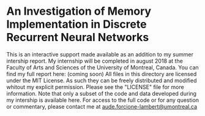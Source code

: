 # An Investigation of Memory Implementation in Discrete Recurrent Neural Networks

This is an interactive support made available as an addition to my summer intership report. My internship will be completed in august 2018 at the Faculty of Arts and Sciences of the University of Montreal, Canada. You can find my full report here: (coming soon)
All files in this directory are licensed under the MIT License. As such they can be freely distributed and modified whitout my explicit permission. Please see the "LICENSE" file for more information.
Note that only a subset of the code and data developed during my intership is available here. For access to the full code or for any question or commentary, please contact me at aude.forcione-lambert@umontreal.ca